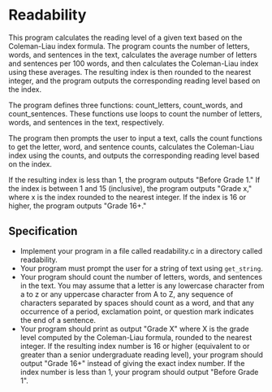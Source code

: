 <h1>Readability</h1>

This program calculates the reading level of a given text based on the Coleman-Liau index formula. The program counts the number of letters, words, and sentences in the text, calculates the average number of letters and sentences per 100 words, and then calculates the Coleman-Liau index using these averages. The resulting index is then rounded to the nearest integer, and the program outputs the corresponding reading level based on the index.

The program defines three functions: count_letters, count_words, and count_sentences. These functions use loops to count the number of letters, words, and sentences in the text, respectively.

The program then prompts the user to input a text, calls the count functions to get the letter, word, and sentence counts, calculates the Coleman-Liau index using the counts, and outputs the corresponding reading level based on the index.

If the resulting index is less than 1, the program outputs "Before Grade 1." If the index is between 1 and 15 (inclusive), the program outputs "Grade x," where x is the index rounded to the nearest integer. If the index is 16 or higher, the program outputs "Grade 16+."

<h2>Specification</h2>

+ Implement your program in a file called readability.c in a directory called readability.
+ Your program must prompt the user for a string of text using <code>get_string</code>.
+ Your program should count the number of letters, words, and sentences in the text. You may assume that a letter is any lowercase character from a to z or any uppercase character from A to Z, any sequence of characters separated by spaces should count as a word, and that any occurrence of a period, exclamation point, or question mark indicates the end of a sentence.
+ Your program should print as output "Grade X" where X is the grade level computed by the Coleman-Liau formula, rounded to the nearest integer.
If the resulting index number is 16 or higher (equivalent to or greater than a senior undergraduate reading level), your program should output "Grade 16+" instead of giving the exact index number. If the index number is less than 1, your program should output "Before Grade 1".
